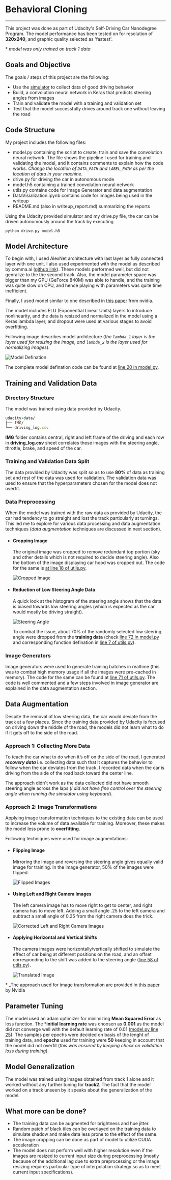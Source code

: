 # Behavioral Cloning
---
This project was done as part of Udacity's Self-Driving Car Nanodegree Program. The model performance has been tested on for resolution of **320x240**, and graphic quality selected as 'fastest'.


\* _model was only trained on track 1 data_

[//]: # (Image References)
[model]: ./images/model.png "Model Visualization"
[steering_hist]: ./images/steering_angle_histogram.png "Steering Angle"
[cropped_image]: ./images/cropped_image.png "Cropped Image"
[flipped]: ./images/flipped.png "Flipped Image"
[left_center_right]: ./images/left_center_right.png "Left and Right Camera Image"
[translated]: ./images/translated.png "Translated Image"


## Goals and Objective

The goals / steps of this project are the following:
* Use the [simulator](https://github.com/udacity/self-driving-car-sim) to collect data of good driving behavior
* Build, a convolution neural network in Keras that predicts steering angles from images
* Train and validate the model with a training and validation set
* Test that the model successfully drives around track one without leaving the road


## Code Structure

My project includes the following files:
* model.py containing the script to create, train and save the convolution neural network. The file shows the pipeline I used for training and validating the model, and it contains comments to explain how the code works. _Change the location of `DATA_PATH` and `LABEL_PATH` as per the location of data in your machine_.
* drive.py for driving the car in autonomous mode
* model.h5 containing a trained convolution neural network 
* utils.py contains code for Image Generator and data augmentation
* DataVisialization.ipynb contains code for images being used in the writeup
* README.md (also in writeup_report.md) summarizing the reports

Using the Udacity provided simulator and my drive.py file, the car can be driven autonomously around the track by executing
```
python drive.py model.h5
```


## Model Architecture

To begin with, I used AlexNet architecture with last layer as fully connected layer with one unit. I also used experimented with the model as described by comma.ai ([github link](https://github.com/commaai/research/blob/master/train_steering_model.py)). These models performed well, but did not genralize to the the second track. Also, the model parameter space was bigger than my GPU (GeForce 840M) was able to handle, and the training was quite slow on CPU, and hence playing with parameters was quite time inefficient.

Finally, I used model similar to one described in [this paper](http://images.nvidia.com/content/tegra/automotive/images/2016/solutions/pdf/end-to-end-dl-using-px.pdf) from nvidia.

The model includes ELU (Exponential Linear Units) layers to introduce nonlinearity, and the data is resized and normalized in the model using a Keras lambda layer, and dropout were used at various stages to avoid overfitting.

Following image describes model architecture (_the `lambda_1` layer is the layer used for resizing the image, and `lambda_2` is the layer used for normalizing images_).

![Model Defination][model]

The complete model defination code can be found at [line 20 in model.py](https://github.com/sumitbinnani/CarND-Behavioral-Cloning-P3/blob/master/model.py#L20).


## Training and Validation Data

### Directory Structure
The model was trained using data provided by Udacity.

```ruby
udacity-data/
├── IMG/
└── driving_log.csv
```

**IMG** folder contains central, right and left frame of the driving and each row in **driving_log.csv** sheet correlates these images with the steering angle, throttle, brake, and speed of the car.

### Training and Validation Data Split
The data provided by Udacity was split so as to use **80%** of data as training set and rest of the data was used for validation. The validation data was used to ensure that the hyperparameters chosen for the model does not overfit.

### Data Preprocessing
When the model was trained with the raw data as provided by Udacity, the car had tendency to go straight and lost the track particularly at turnings. This led me to explore for various data processing and data augmentation techniques (_data augmentation_ techniques are discussed in next section).

* #### Cropping Image
	The original image was cropped to remove redundant top portion (sky and other details which is not required to decide steering angle). Also the bottom of the image displaying car hood was cropped out. The code for the same is [at line 18 of utils.py](https://github.com/sumitbinnani/CarND-Behavioral-Cloning-P3/blob/master/utils.py#L18).

	![Cropped Image][cropped_image]

* #### Reduction of Low Steering Angle Data
	A quick look at the histogram of the steering angle shows that the data is biased towards low steering angles (which is expected as the car would mostly be driving straight).

	![Steering Angle][steering_hist]

	To combat the issue, about 70% of the randomly selected low steering angle were dropped from the **training data** (check [line 72 in model.py](https://github.com/sumitbinnani/CarND-Behavioral-Cloning-P3/blob/master/model.py#L72) and corresponding function defination in [line 7 of utils.py](https://github.com/sumitbinnani/CarND-Behavioral-Cloning-P3/blob/master/utils.py#L7)).

### Image Generators
Image generators were used to generate training batches in realtime (this was to combat high memory usage if all the images were pre-cached in memory). The code for the same can be found at [line 71 of utils.py](https://github.com/sumitbinnani/CarND-Behavioral-Cloning-P3/blob/master/utils.py#L71). The code is well commented and a few steps involved in image generator are explained in the data augmentation section.


## Data Augmentation

Despite the removal of low steering data, the car would deviate from the track at a few places. Since the training data provided by Udacity is focused on driving down the middle of the road, the models did not learn what to do if it gets off to the side of the road.


### Approach 1: Collecting More Data
To teach the car what to do when it’s off on the side of the road, I generated _**recovery data**_ i.e. collecting data such that it captures the behavior to follow when the car deviates from the track. I recorded data when the car is driving from the side of the road back toward the center line.

The approach didn't work as the data collected did not have smooth steering angle across the laps (_I did not have fine control over the steering angle when running the simulator using keyboard_).

### Approach 2: Image Transformations
Applying image transformation techniques to the existing data can be used to increase the volume of data available for training. Moreover, these makes the model less prone to **overfitting**.

Following techniques were used for image augmentations:

* #### Flipping Image
	Mirroring the image and reversing the steering angle gives equally valid image for training. In the image generator, 50% of the images were flipped.

	![Flipped Images][flipped]

* #### Using Left and Right Camera Images
	The left camera image has to move right to get to center, and right camera has to move left. Adding a small angle .25 to the left camera and subtract a small angle of 0.25 from the right camera does the trick.

	![Corrected Left and Right Camera Images][left_center_right]

* #### Applying Horizontal and Vertical Shifts
	The camera images were horizontally/vertically shifted to simulate the effect of car being at different positions on the road, and an offset corresponding to the shift was added to the steering angle ([line 58 of utils.py](https://github.com/sumitbinnani/CarND-Behavioral-Cloning-P3/blob/master/utils.py#L58)).

	![Translated Image][translated]

\* _The approach used for image transformation are provided in [this paper](http://images.nvidia.com/content/tegra/automotive/images/2016/solutions/pdf/end-to-end-dl-using-px.pdf) by Nvidia

## Parameter Tuning
The model used an adam optimizer for minimizing **Mean Squared Error** as loss function. The ***initial learning rate** was choosen as **0.001** as the model did not converge well with the default learning rate of 0.01 ([model.py line 25](https://github.com/sumitbinnani/CarND-Behavioral-Cloning-P3/blob/master/model.py#L55)). The samples per epochs were decided on basis of the lenght of training data, and **epochs** used for training were **50** keeping in account that the model did not overfit (_this was ensured by keeping check on validation loss during training_).

## Model Generalization
The model was trained using images obtained from track 1 alone and it worked without any further tuning for **track2**. The fact that the model worked on a track unseen by it speaks about the generalization of the model.

## What more can be done?
* The training data can be augmented for brightness and hue jitter.
* Random patch of black tiles can be overlayed on the training data to simulate shadow and make data less prone to the effect of the same.
* The image cropping can be done as part of model to utilize CUDA acceleration
* The model does not perform well with higher resolution even if the images are resized to current input size during preprocessing (mostly because of the additional lag due to extra preprocessing or the image resizing requires particular type of interpolation strategy so as to meet current input specifications).

